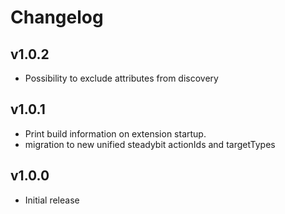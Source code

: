 # Changelog


## v1.0.2

- Possibility to exclude attributes from discovery

## v1.0.1

 - Print build information on extension startup.
 - migration to new unified steadybit actionIds and targetTypes

## v1.0.0

 - Initial release
